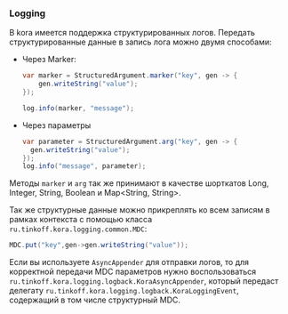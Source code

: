 ### Logging

В kora имеется поддержка структурированных логов.
Передать структурированные данные в запись лога можно двумя способами:

- Через Marker:
   ```java
   var marker = StructuredArgument.marker("key", gen -> {
       gen.writeString("value");
   });

   log.info(marker, "message");
  
  ```
- Через параметры
   ```java
   var parameter = StructuredArgument.arg("key", gen -> {
     gen.writeString("value");
   });
   log.info("message", parameter);
  ```

Методы `marker` и `arg` так же принимают в качестве шорткатов Long, Integer, String, Boolean и Map<String, String>.

Так же структурные данные можно прикреплять ко всем записям в рамках контекста с помощью класса `ru.tinkoff.kora.logging.common.MDC`:

```java
MDC.put("key",gen->gen.writeString("value"));
```

Если вы используете `AsyncAppender` для отправки логов, то для корректной передачи MDC параметров нужно воспользоваться `ru.tinkoff.kora.logging.logback.KoraAsyncAppender`,
который передаст делегату `ru.tinkoff.kora.logging.logback.KoraLoggingEvent`, содержащий в том числе структурный MDC.
